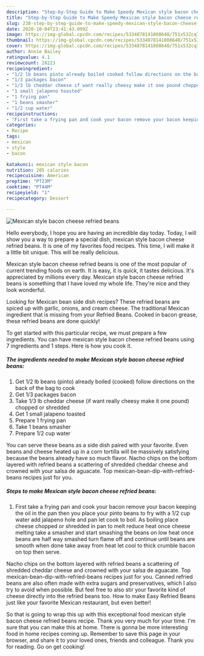 ```yaml
---
description: "Step-by-Step Guide to Make Speedy Mexican style bacon cheese refried beans"
title: "Step-by-Step Guide to Make Speedy Mexican style bacon cheese refried beans"
slug: 238-step-by-step-guide-to-make-speedy-mexican-style-bacon-cheese-refried-beans
date: 2020-10-04T23:41:43.099Z
image: https://img-global.cpcdn.com/recipes/5334878141808640/751x532cq70/mexican-style-bacon-cheese-refried-beans-recipe-main-photo.jpg
thumbnail: https://img-global.cpcdn.com/recipes/5334878141808640/751x532cq70/mexican-style-bacon-cheese-refried-beans-recipe-main-photo.jpg
cover: https://img-global.cpcdn.com/recipes/5334878141808640/751x532cq70/mexican-style-bacon-cheese-refried-beans-recipe-main-photo.jpg
author: Annie Bailey
ratingvalue: 4.1
reviewcount: 28223
recipeingredient:
- "1/2 lb beans pinto already boiled cooked follow directions on the back of the bag to cook"
- "1/3 packages bacon"
- "1/3 lb cheddar cheese if want really cheesy make it one pound chopped or shredded"
- "1 small jalapeno toasted"
- "1 frying pan"
- "1 beans smasher"
- "1/2 cup water"
recipeinstructions:
- "First take a frying pan and cook your bacon remove your bacon keeping the oil in the pan then you place your pinto beans to fry with a 1/2 cup water add jalapeno hole and pan let cook to boil. As boiling place cheese chopped or shredded in pan to melt reduce heat once cheese melting take a smasher and start smashing the beans on low heat once beans are half way smashed turn flame off and continue until beans are smooth when done take away from heat let cool to thick crumble bacon on top then serve."
categories:
- Recipe
tags:
- mexican
- style
- bacon

katakunci: mexican style bacon 
nutrition: 205 calories
recipecuisine: American
preptime: "PT23M"
cooktime: "PT44M"
recipeyield: "1"
recipecategory: Dessert

---
```



![Mexican style bacon cheese refried beans](https://img-global.cpcdn.com/recipes/5334878141808640/751x532cq70/mexican-style-bacon-cheese-refried-beans-recipe-main-photo.jpg)

Hello everybody, I hope you are having an incredible day today. Today, I will show you a way to prepare a special dish, mexican style bacon cheese refried beans. It is one of my favorites food recipes. This time, I will make it a little bit unique. This will be really delicious.

Mexican style bacon cheese refried beans is one of the most popular of current trending foods on earth. It is easy, it is quick, it tastes delicious. It's appreciated by millions every day. Mexican style bacon cheese refried beans is something that I have loved my whole life. They're nice and they look wonderful.

Looking for Mexican bean side dish recipes? These refried beans are spiced up with garlic, onions, and cream cheese. The traditional Mexican ingredient that is missing from your Refried Beans. Cooked in bacon grease, these refried beans are done quickly!


To get started with this particular recipe, we must prepare a few ingredients. You can have mexican style bacon cheese refried beans using 7 ingredients and 1 steps. Here is how you cook it.

<!--inarticleads1-->

##### The ingredients needed to make Mexican style bacon cheese refried beans:

1. Get 1/2 lb beans (pinto) already boiled (cooked) follow directions on the back of the bag to cook
1. Get 1/3 packages bacon
1. Take 1/3 lb cheddar cheese (if want really cheesy make it one pound) chopped or shredded
1. Get 1 small jalapeno toasted
1. Prepare 1 frying pan
1. Take 1 beans smasher
1. Prepare 1/2 cup water


You can serve these beans as a side dish paired with your favorite. Even beans and cheese heated up in a corn tortilla will be massively satisfying because the beans already have so much flavor. Nacho chips on the bottom layered with refried beans a scattering of shredded cheddar cheese and crowned with your salsa de aguacate. Top mexican-bean-dip-with-refried-beans recipes just for you. 

<!--inarticleads2-->

##### Steps to make Mexican style bacon cheese refried beans:

1. First take a frying pan and cook your bacon remove your bacon keeping the oil in the pan then you place your pinto beans to fry with a 1/2 cup water add jalapeno hole and pan let cook to boil. As boiling place cheese chopped or shredded in pan to melt reduce heat once cheese melting take a smasher and start smashing the beans on low heat once beans are half way smashed turn flame off and continue until beans are smooth when done take away from heat let cool to thick crumble bacon on top then serve.


Nacho chips on the bottom layered with refried beans a scattering of shredded cheddar cheese and crowned with your salsa de aguacate. Top mexican-bean-dip-with-refried-beans recipes just for you. Canned refried beans are also often made with extra sugars and preservatives, which I also try to avoid when possible. But feel free to also stir your favorite kind of cheese directly into the refried beans too. How to make Easy Refried Beans just like your favorite Mexican restaurant, but even better! 

So that is going to wrap this up with this exceptional food mexican style bacon cheese refried beans recipe. Thank you very much for your time. I'm sure that you can make this at home. There is gonna be more interesting food in home recipes coming up. Remember to save this page in your browser, and share it to your loved ones, friends and colleague. Thank you for reading. Go on get cooking!
